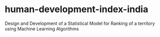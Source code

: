 # human-development-index-india
Design and Development of a Statistical Model for Ranking of a territory using Machine Learning Algorithms
